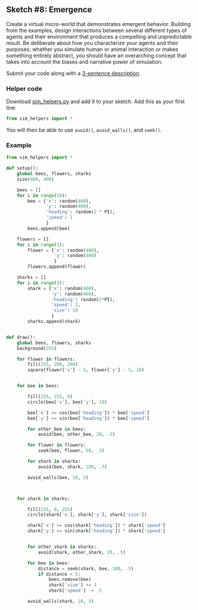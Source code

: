 ## Sketch #8: Emergence

Create a virtual micro-world that demonstrates emergent behavior. Building from the examples, design interactions between several different types of agents and their environment that produces a compelling and unpredictable result. Be deliberate about how you characterize your agents and their purposes; whether you simulate human or animal interaction or makes something entirely abstract, you should have an overarching concept that takes into account the biases and narrative power of simulation.

Submit your code along with a [3-sentence description](../../resources/description_guidelines.md).


### Helper code

Download [sim_helpers.py](sim_helpers.py) and add it to your sketch. Add this as your first line:

```py
from sim_helpers import *
```
You will then be able to use `avoid()`, `avoid_walls()`, and `seek()`.


### Example

```py
from sim_helpers import *

def setup():
    global bees, flowers, sharks
    size(400, 400)

    bees = []
    for i in range(10):
        bee = {'x': random(400),
               'y': random(400),
               'heading': random(2 * PI),
               'speed': 1
               }
        bees.append(bee)

    flowers = []
    for i in range(3):
        flower = {'x': random(400),
                  'y': random(400)
                  }
        flowers.append(flower)

    sharks = []
    for i in range(3):
        shark = {'x': random(400),
                 'y': random(400),
                 'heading': random(2*PI),
                 'speed': 2,
                 'size': 10
                 }
        sharks.append(shark)


def draw():
    global bees, flowers, sharks
    background(255)

    for flower in flowers:            
        fill(255, 200, 200)
        square(flower['x'] - 5, flower['y'] - 5, 10)


    for bee in bees:

        fill(255, 255, 0)
        circle(bee['x'], bee['y'], 10)

        bee['x'] += cos(bee['heading']) * bee['speed']
        bee['y'] += sin(bee['heading']) * bee['speed']

        for other_bee in bees:
            avoid(bee, other_bee, 20, .5)

        for flower in flowers:
            seek(bee, flower, 50, .3)

        for shark in sharks:
            avoid(bee, shark, 100, .7)

        avoid_walls(bee, 10, 5)



    for shark in sharks:

        fill(255, 0, 255)
        circle(shark['x'], shark['y'], shark['size'])

        shark['x'] += cos(shark['heading']) * shark['speed']
        shark['y'] += sin(shark['heading']) * shark['speed']


        for other_shark in sharks:
            avoid(shark, other_shark, 20, .5)

        for bee in bees:
            distance = seek(shark, bee, 100, .5)
            if distance < 5:
                bees.remove(bee)
                shark['size'] += 3
                shark['speed'] -= .5

        avoid_walls(shark, 10, 5)

```
